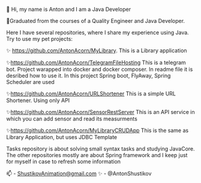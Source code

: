 👋 Hi, my name is Anton and I am a Java Developer

👀Graduated from the courses of a Quality Engineer and Java Developer. 

Here I have several repositories, where I share my experience using Java.
Try to use my pet projects:

✨ https://github.com/AntonAcorn/MyLibrary. 
This is a Library application

✨https://github.com/AntonAcorn/TelegramFileHosting
This is a telegram bot. Project warapped into docker and docker composer. In readme file it is desribed how to use it.
In this project Spring boot, FlyAway, Spring Scheduler are used

✨https://github.com/AntonAcorn/URLShortener
This is a simple URL Shortener. Using only API

✨https://github.com/AntonAcorn/SensorRestServer
This is an API service in which you can add sensor and read its measurments

✨https://github.com/AntonAcorn/MyLibraryCRUDApp
This is the same as Library Application, but uses JDBC Template

Tasks repository is about solving small syntax tasks and studying JavaCore.
The other repositories mostly are about Spring framework and I keep just for myself in case to refresh some information

📫 - ShustikovAnimation@gmail.com
✨ - @AntonShustikov

<!---
AntonAcorn/AntonAcorn is a ✨ special ✨ repository because its `README.md` (this file) appears on your GitHub profile.
You can click the Preview link to take a look at your changes.
--->
